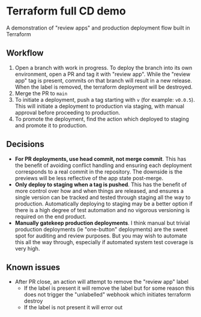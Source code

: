 # Terraform full CD demo

A demonstration of "review apps" and production deployment flow built in Terraform

## Workflow

1. Open a branch with work in progress. To deploy the branch into its own environment, open a PR and tag it with "review app". While the "review app" tag is present, commits on that branch will result in a new release. When the label is removed, the terraform deployment will be destroyed.
1. Merge the PR to `main`
1. To initiate a deployment, push a tag starting with `v` (for example: `v0.0.5`). This will initiate a deployment to production via staging, with manual approval before proceeding to production.
1. To promote the deployment, find the action which deployed to staging and promote it to production.

## Decisions

- **For PR deployments, use head commit, not merge commit**. This has the benefit of avoiding conflict handling and ensuring each deployment corresponds to a real commit in the repository. The downside is the previews will be less reflective of the app state post-merge.
- **Only deploy to staging when a tag is pushed**. This has the benefit of more control over how and when things are released, and ensures a single version can be tracked and tested through staging all the way to production. Automatically deploying to staging may be a better option if there is a high degree of test automation and no vigorous versioning is required on the end product.
- **Manually gatekeep production deployments**. I think manual but trivial production deployments (ie "one-button" deployments) are the sweet spot for auditing and review purposes. But you may wish to automate this all the way through, especially if automated system test coverage is very high.

## Known issues

- After PR close, an action will attempt to remove the "review app" label
   - If the label is present it will remove the label but for some reason this does not trigger the "unlabelled" webhook which initiates terraform destroy
   - If the label is not present it will error out
